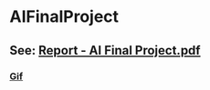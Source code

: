 # AIFinalProject

## See: [Report - AI Final Project.pdf](https://github.com/gr8tscott/AIFinalProject/blob/main/Report%20-%20AI%20Final%20Project.pdf)

### [Gif](https://github.com/gr8tscott/AIFinalProject/blob/main/frostbite_agent_v4.gif)
